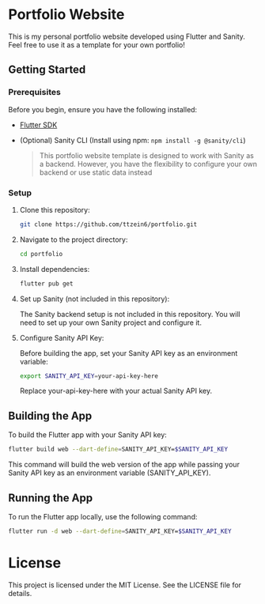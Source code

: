 # Portfolio Website

This is my personal portfolio website developed using Flutter and Sanity. Feel free to use it as a template for your own portfolio!

## Getting Started

### Prerequisites

Before you begin, ensure you have the following installed:

- [Flutter SDK](https://flutter.dev/docs/get-started/install)
- (Optional) Sanity CLI (Install using npm: `npm install -g @sanity/cli`)

   > This portfolio website template is designed to work with Sanity as a backend. However, you have the flexibility to configure your own backend or use static data instead

### Setup

1. Clone this repository:

   ```bash
   git clone https://github.com/ttzein6/portfolio.git
   ```
2. Navigate to the project directory:

   ```bash
   cd portfolio
   ```
3. Install dependencies:

   ```bash
   flutter pub get
   ```
4. Set up Sanity (not included in this repository):

   The Sanity backend setup is not included in this repository. You will need to set up your own Sanity project and configure it.
5. Configure Sanity API Key:

   Before building the app, set your Sanity API key as an environment variable:

      ```bash
      export SANITY_API_KEY=your-api-key-here
      ```
   Replace your-api-key-here with your actual Sanity API key.

## Building the App

To build the Flutter app with your Sanity API key:
   ```bash
   flutter build web --dart-define=SANITY_API_KEY=$SANITY_API_KEY
   ```
This command will build the web version of the app while passing your Sanity API key as an environment variable (SANITY_API_KEY).

## Running the App

To run the Flutter app locally, use the following command:

```bash
flutter run -d web --dart-define=SANITY_API_KEY=$SANITY_API_KEY
```
# License

This project is licensed under the MIT License. See the LICENSE file for details.